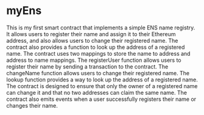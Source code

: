 # myEns
This is my first smart contract that implements a simple ENS name registry.
It allows users to register their name and assign it to their Ethereum address, and also allows users to change their registered name.
The contract also provides a function to look up the address of a registered name. 
The contract uses two mappings to store the name to address and address to name mappings. 
The registerUser function allows users to register their name by sending a transaction to the contract. 
The changeName function allows users to change their registered name. 
The lookup function provides a way to look up the address of a registered name. 
The contract is designed to ensure that only the owner of a registered name can change it and that no two addresses can claim the same name. 
The contract also emits events when a user successfully registers their name or changes their name.
